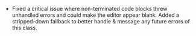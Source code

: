 - Fixed a critical issue where non-terminated code blocks threw unhandled errors and could make the editor appear blank. Added a stripped-down fallback to better handle & message any future errors of this class.